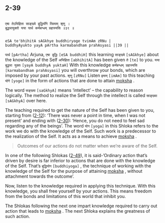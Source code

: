 ## 2-39


```shloka-sa

एषा तेऽभिहिता साङ्ख्ये बुद्धिर्योगे त्विमाम् शृणु ।
बुद्ध्यायुक्तो यया पार्थ कर्मबन्धम् प्रहास्यसि ॥३९ ॥

```
```shloka-sa-hk

eSA te'bhihitA sAGkhye buddhiryoge tvimAm zRNu |
buddhyAyukto yayA pArtha karmabandham prahAsyasi ||39 ||

```
`पार्थ` `[pArtha]` Arjuna, `एषा बुद्धिः` `[eSA buddhiH]` this learning `साङ्ख्ये` `[sAGkhye]` about the knowledge of the Self `अभिहिता` `[abhihitA]` has been given `ते` `[te]` to you. `यया बुद्ध्या युक्तः` `[yayA buddhyA yuktaH]` With this knowledge `कर्मबन्धम् प्रहास्यसि` `[karmabandham prahAsyasi]` you will overthrow your bonds, which are imposed by your past actions. `शृणु` `[zRNu]` Listen `इमाम्` `[imAm]` to this teaching `योगे` `[yoge]` in the form of actions that are done to attain 
[moksha](Back-to-Basics.md#Moksha)
.

The word 
`सङ्ख्या` `[saGkhyA]`
 means ‘intellect’ – the capability to reason logically. The method to realize the Self through the intellect is called 
`साङ्ख्या` `[sAGkhyA]`
 over here. 

The teaching required to get the nature of the Self has been given to you, starting from ([2-12](2-12.md)): ‘There was never a point in time, when I was not present’ and ending with ([2-30](2-30.md)): ‘Hence, you do not need to feel sad regarding any of the beings’. The word 
`योग` `[yoga]`
 in this Shloka refers to the work we do with the knowledge of the Self. Such work is a predecessor to the realization of the Self. It acts as a means to achieve 
[moksha](Back-to-Basics.md#Moksha)
. 



<a name='applnote_36'></a>
> Outcomes of our actions do not matter when we’re aware of the Self.



In one of the following Shlokas ([2-49](2-49.md)), it is said-’Ordinary action that’s driven by desire is far inferior to actions that are done with the knowledge of the Self. That’s 
`बुद्धियोग` `[buddhiyoga]` ,
the technique of working with the knowledge of the Self for the purpose of attaining 
[moksha](Back-to-Basics.md#Moksha)
, without attachment towards the outcome’. 

Now, listen to the knowledge required in applying this technique. With this knowledge, you shall free yourself by your actions. This means freedom from the bonds and limitations of this world that inhibit you.

The Shlokas following the next one impart knowledge required to carry out action that leads to 
[moksha](Back-to-Basics.md#Moksha)
. The next Shloka explains the greatness of such action.


